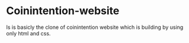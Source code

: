 # Coinintention-website
Is is basicly the clone of coinintention website which is building by using only html and css.
